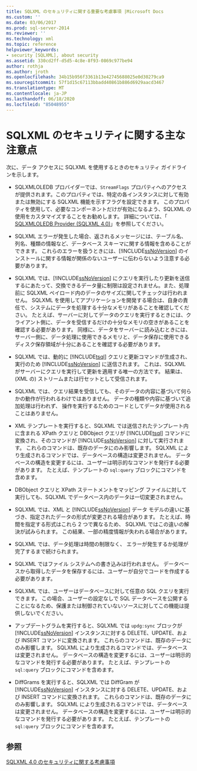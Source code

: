 ```yaml
---
title: SQLXML のセキュリティに関する重要な考慮事項 |Microsoft Docs
ms.custom: ''
ms.date: 03/06/2017
ms.prod: sql-server-2014
ms.reviewer: ''
ms.technology: xml
ms.topic: reference
helpviewer_keywords:
- security [SQLXML], about security
ms.assetid: 330cd2ff-d5d5-4c8e-8f93-0869c977be94
author: rothja
ms.author: jroth
ms.openlocfilehash: 34b15b956f3361b13e42745688025e0d30279ca9
ms.sourcegitcommit: 57f1d15c67113bbadd40861b886d6929aacd3467
ms.translationtype: MT
ms.contentlocale: ja-JP
ms.lasthandoff: 06/18/2020
ms.locfileid: "85048955"
---
```

# <a name="core-sqlxml-security-considerations"></a>SQLXML のセキュリティに関する主な注意点
  次に、データ アクセスに SQLXML を使用するときのセキュリティ ガイドラインを示します。  
  
-   SQLXMLOLEDB プロバイダーでは、`StreamFlags` プロパティへのアクセスが提供されます。このプロパティでは、特定の各インスタンスに対して有効または無効にする SQLXML 機能を示すフラグを設定できます。 このプロパティを使用して、必要なコンポーネントだけが有効になるよう、SQLXML の使用をカスタマイズすることをお勧めします。 詳細については、「 [SQLXMLOLEDB Provider &#40;SQLXML 4.0&#41;](../../../database-engine/dev-guide/sqlxmloledb-provider-sqlxml-4-0.md)」を参照してください。  
  
-   SQLXML エラーが発生した場合、返されるメッセージには、テーブル名、列名、種類の情報など、データベース スキーマに関する情報を含めることができます。 これらのエラーを扱うときには、[!INCLUDE[ssNoVersion](../../../includes/ssnoversion-md.md)] のインストールに関する情報が関係のないユーザーに伝わらないよう注意する必要があります。  
  
-   SQLXML では、[!INCLUDE[ssNoVersion](../../../includes/ssnoversion-md.md)] にクエリを実行したり更新を送信するにあたって、交換できるデータ量に制限は設定されません。また、処理前に SQLXML ペイロード内のデータのサイズに関してチェックは行われません。 SQLXML を使用してアプリケーションを開発する場合は、自身の責任で、システムにデータを処理する十分なメモリがあることを確認してください。 たとえば、サーバーに対してデータのクエリを実行するときには、クライアント側に、データを受信するだけの十分なメモリの空きがあることを確認する必要があります。 同様に、データをサーバーに読み込むときには、サーバー側に、データ処理に使用できるメモリと、データ保存に使用できるディスク保存領域が十分にあることを確認する必要があります。  
  
-   SQLXML では、動的に [!INCLUDE[tsql](../../../includes/tsql-md.md)] クエリと更新コマンドが生成され、実行のため [!INCLUDE[ssNoVersion](../../../includes/ssnoversion-md.md)] に送信されます。 これは、SQLXML がサーバーにクエリを実行して更新を適用する唯一の方法です。 結果は、(XML の) ストリームまたは行セットとして受信されます。  
  
-   SQLXML では、クエリ結果を受信しても、そのデータの内容に基づいて何らかの動作が行われるわけではありません。 データの種類や内容に基づいて追加処理は行われず、 操作を実行するためのコードとしてデータが使用されることはありません。  
  
-   XML テンプレートを実行すると、SQLXML では送信されたテンプレート内に含まれる XPath クエリと DBObject クエリが [!INCLUDE[tsql](../../../includes/tsql-md.md)] コマンドに変換され、そのコマンドが [!INCLUDE[ssNoVersion](../../../includes/ssnoversion-md.md)] に対して実行されます。 これらのコマンドは、既存のデータにのみ影響します。 SQLXML により生成されるコマンドでは、データベースの構造は変更されません。 データベースの構造を変更するには、ユーザーは明示的なコマンドを発行する必要があります。 たとえば、テンプレートの `sql:query` ブロックにコマンドを含めます。  
  
-   DBObject クエリと XPath ステートメントをマッピング ファイルに対して実行しても、SQLXML でデータベース内のデータは一切変更されません。  
  
-   SQLXML では、XML と [!INCLUDE[ssNoVersion](../../../includes/ssnoversion-md.md)] データ モデルの違いに基づき、指定されたデータの形式が変更される場合があります。 たとえば、時間を指定する形式はこれら 2 つで異なるため、 SQLXML ではこの違いの解決が試みられます。 この結果、一部の精度情報が失われる場合があります。  
  
-   SQLXML では、データ処理は時間の制限なく、 エラーが発生するか処理が完了するまで続けられます。  
  
-   SQLXML ではファイル システムへの書き込みは行われません。 データベースから取得したデータを保存するには、ユーザーが自分でコードを作成する必要があります。  
  
-   SQLXML では、ユーザーはデータベースに対して任意の SQL クエリを実行できます。 この場合、ユーザーの設定なしで SQL データベースを公開することになるため、保護または制御されていないソースに対してこの機能は提供しないでください。  
  
-   アップデートグラムを実行すると、SQLXML では `updg:sync` ブロックが [!INCLUDE[ssNoVersion](../../../includes/ssnoversion-md.md)] インスタンスに対する DELETE、UPDATE、および INSERT コマンドに変換されます。 これらのコマンドは、既存のデータにのみ影響します。 SQLXML により生成されるコマンドでは、データベースは変更されません。 データベースの構造を変更するには、ユーザーは明示的なコマンドを発行する必要があります。 たとえば、テンプレートの `sql:query` ブロックにコマンドを含めます。  
  
-   DiffGrams を実行すると、SQLXML では DiffGram が [!INCLUDE[ssNoVersion](../../../includes/ssnoversion-md.md)] インスタンスに対する DELETE、UPDATE、および INSERT コマンドに変換されます。 これらのコマンドは、既存のデータにのみ影響します。 SQLXML により生成されるコマンドでは、データベースは変更されません。 データベースの構造を変更するには、ユーザーは明示的なコマンドを発行する必要があります。 たとえば、テンプレートの `sql:query` ブロックにコマンドを含めます。  
  
## <a name="see-also"></a>参照  
 [SQLXML 4.0 のセキュリティに関する考慮事項](sqlxml-4-0-security-considerations.md)  
  
  
